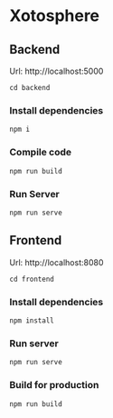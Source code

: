 # Xotosphere

## Backend

Url: http://localhost:5000

```
cd backend
```

### Install dependencies

```
npm i
```

### Compile code

```
npm run build
```

### Run Server

```
npm run serve
```

## Frontend

Url: http://localhost:8080

```
cd frontend
```

### Install dependencies

```
npm install
```

### Run server

```
npm run serve
```

### Build for production

```
npm run build
```
